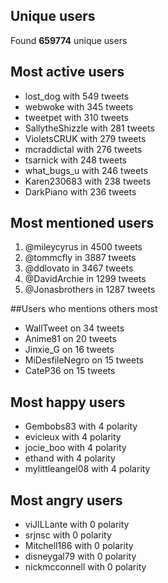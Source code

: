 ## Unique users
Found **659774** unique users

## Most active users
- lost_dog with 549 tweets
- webwoke with 345 tweets
- tweetpet with 310 tweets
- SallytheShizzle with 281 tweets
- VioletsCRUK with 279 tweets
- mcraddictal with 276 tweets
- tsarnick with 248 tweets
- what_bugs_u with 246 tweets
- Karen230683 with 238 tweets
- DarkPiano with 236 tweets

## Most mentioned users
1. @mileycyrus in 4500 tweets
2. @tommcfly in 3887 tweets
3. @ddlovato in 3467 tweets
4. @DavidArchie in 1299 tweets
5. @Jonasbrothers in 1287 tweets

##Users who mentions others most
- WallTweet on 34 tweets
- Anime81 on 20 tweets
- Jinxie_G on 16 tweets
- MiDesfileNegro on 15 tweets
- CateP36 on 15 tweets

## Most happy users
- Gembobs83 with 4 polarity
- evicieux with 4 polarity
- jocie_boo with 4 polarity
- ethand with 4 polarity
- mylittleangel08 with 4 polarity

## Most angry users
- viJILLante with 0 polarity
- srjnsc with 0 polarity
- Mitchell186 with 0 polarity
- disneygal79 with 0 polarity
- nickmcconnell with 0 polarity